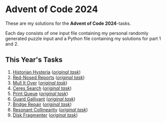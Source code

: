 # Advent of Code 2024

These are my solutions for the **Advent of Code 2024**-tasks.

Each day consists of one input file containing my personal randomly generated puzzle input and a Python file containing my solutions for part 1 and 2.

## This Year's Tasks

1. [Historian Hysteria](https://github.com/Nuhser/Advent-of-Code/blob/master/2024/day01.py) (*[original task](https://adventofcode.com/2024/day/1)*)
2. [Red-Nosed Reports](https://github.com/Nuhser/Advent-of-Code/blob/master/2024/day02.py) (*[original task](https://adventofcode.com/2024/day/2)*)
3. [Mull It Over](https://github.com/Nuhser/Advent-of-Code/blob/master/2024/day03.py) (*[original task](https://adventofcode.com/2024/day/3)*)
4. [Ceres Search](https://github.com/Nuhser/Advent-of-Code/blob/master/2024/day04.py) (*[original task](https://adventofcode.com/2024/day/4)*)
5. [Print Queue](https://github.com/Nuhser/Advent-of-Code/blob/master/2024/day05.py) (*[original task](https://adventofcode.com/2024/day/5)*)
6. [Guard Gallivant](https://github.com/Nuhser/Advent-of-Code/blob/master/2024/day06.py) (*[original task](https://adventofcode.com/2024/day/6)*)
7. [Bridge Repair](https://github.com/Nuhser/Advent-of-Code/blob/master/2024/day07.py) (*[original task](https://adventofcode.com/2024/day/7)*)
8. [Resonant Collinearity](https://github.com/Nuhser/Advent-of-Code/blob/master/2024/day08.py) (*[original task](https://adventofcode.com/2024/day/8)*)
9. [Disk Fragmenter](https://github.com/Nuhser/Advent-of-Code/blob/master/2024/day09.py) (*[original task](https://adventofcode.com/2024/day/9)*)
